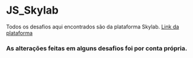 # JS_Skylab

Todos os desafios aqui encontrados são da plataforma Skylab.
<a href = "https://skylab.rocketseat.com.br/"> Link da plataforma </a>

### As alterações feitas em alguns desafios foi por conta própria. 
